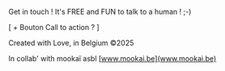 <footer>

Get in touch ! It's FREE and FUN to talk to a human ! ;-)

[ + Bouton Call to action ? ]

Created with Love, in Belgium ©2025

In collab' with mookaï asbl [www.mookai.be](www.mookai.be)

</footer>
